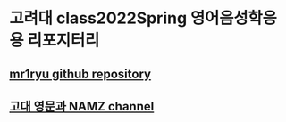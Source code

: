 # 고려대 class2022Spring 영어음성학응용 리포지터리
## [mr1ryu github repository](https://github.com/mr1ryu/hsnam95)
## [고대 영문과 NAMZ channel](https://www.youtube.com/channel/UCKHB0ZiTVk8qUdqhVtnCUrA)
